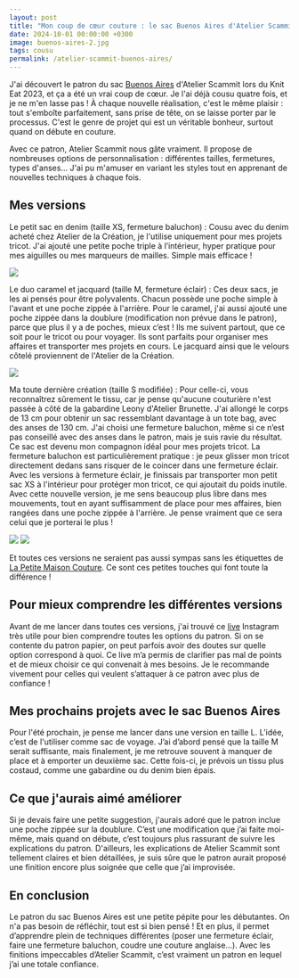 ```yaml
---
layout: post
title: "Mon coup de cœur couture : le sac Buenos Aires d'Atelier Scammit"
date: 2024-10-01 00:00:00 +0300
image: buenos-aires-2.jpg
tags: cousu
permalink: /atelier-scammit-buenos-aires/
---
```


J'ai découvert le patron du sac <a href="https://www.atelier-scammit.fr/accessoires/83813-buenos-aires.html" target="_blank">Buenos Aires</a> d'Atelier Scammit lors du Knit Eat 2023, et ça a été un vrai coup de cœur. Je l'ai déjà cousu quatre fois, et je ne m'en lasse pas ! À chaque nouvelle réalisation, c'est le même plaisir : tout s'emboîte parfaitement, sans prise de tête, on se laisse porter par le processus. C'est le genre de projet qui est un véritable bonheur, surtout quand on débute en couture.

Avec ce patron, Atelier Scammit nous gâte vraiment. Il propose de nombreuses options de personnalisation : différentes tailles, fermetures, types d'anses... J'ai pu m'amuser en variant les styles tout en apprenant de nouvelles techniques à chaque fois.

## Mes versions

Le petit sac en denim (taille XS, fermeture baluchon) : Cousu avec du denim acheté chez Atelier de la Création, je l'utilise uniquement pour mes projets tricot. J'ai ajouté une petite poche triple à l’intérieur, hyper pratique pour mes aiguilles ou mes marqueurs de mailles. Simple mais efficace !

![]({{site.baseurl}}/images/buenos-aires-6.jpg)

Le duo caramel et jacquard (taille M, fermeture éclair) : Ces deux sacs, je les ai pensés pour être polyvalents. Chacun possède une poche simple à l'avant et une poche zippée à l'arrière. Pour le caramel, j'ai aussi ajouté une poche zippée dans la doublure (modification non prévue dans le patron), parce que plus il y a de poches, mieux c’est ! Ils me suivent partout, que ce soit pour le tricot ou pour voyager. Ils sont parfaits pour organiser mes affaires et transporter mes projets en cours. Le jacquard ainsi que le velours côtelé proviennent de l'Atelier de la Création.

![]({{site.baseurl}}/images/buenos-aires-4.jpg)

Ma toute dernière création (taille S modifiée) : Pour celle-ci, vous reconnaîtrez sûrement le tissu, car je pense qu'aucune couturière n'est passée à côté de la gabardine Leony d'Atelier Brunette. J'ai allongé le corps de 13 cm pour obtenir un sac ressemblant davantage à un tote bag, avec des anses de 130 cm. J'ai choisi une fermeture baluchon, même si ce n’est pas conseillé avec des anses dans le patron, mais je suis ravie du résultat. Ce sac est devenu mon compagnon idéal pour mes projets tricot. La fermeture baluchon est particulièrement pratique : je peux glisser mon tricot directement dedans sans risquer de le coincer dans une fermeture éclair. Avec les versions à fermeture éclair, je finissais par transporter mon petit sac XS à l'intérieur pour protéger mon tricot, ce qui ajoutait du poids inutile. Avec cette nouvelle version, je me sens beaucoup plus libre dans mes mouvements, tout en ayant suffisamment de place pour mes affaires, bien rangées dans une poche zippée à l'arrière. Je pense vraiment que ce sera celui que je porterai le plus !

![]({{site.baseurl}}/images/buenos-aires-9.jpg)
![]({{site.baseurl}}/images/buenos-aires-8.jpg)

Et toutes ces versions ne seraient pas aussi sympas sans les étiquettes de <a href="https://lapetitemaisoncouture.com/" target="_blank">La Petite Maison Couture</a>. Ce sont ces petites touches qui font toute la différence !

## Pour mieux comprendre les différentes versions

Avant de me lancer dans toutes ces versions, j'ai trouvé ce <a href="https://www.instagram.com/reel/CxbUFxxLj6U/" target="_blank">live</a> Instagram très utile pour bien comprendre toutes les options du patron. Si on se contente du patron papier, on peut parfois avoir des doutes sur quelle option correspond à quoi. Ce live m’a permis de clarifier pas mal de points et de mieux choisir ce qui convenait à mes besoins. Je le recommande vivement pour celles qui veulent s’attaquer à ce patron avec plus de confiance !

## Mes prochains projets avec le sac Buenos Aires

Pour l'été prochain, je pense me lancer dans une version en taille L. L’idée, c’est de l'utiliser comme sac de voyage. J’ai d’abord pensé que la taille M serait suffisante, mais finalement, je me retrouve souvent à manquer de place et à emporter un deuxième sac. Cette fois-ci, je prévois un tissu plus costaud, comme une gabardine ou du denim bien épais.

## Ce que j'aurais aimé améliorer

Si je devais faire une petite suggestion, j'aurais adoré que le patron inclue une poche zippée sur la doublure. C’est une modification que j’ai faite moi-même, mais quand on débute, c’est toujours plus rassurant de suivre les explications du patron. D'ailleurs, les explications de Atelier Scammit sont tellement claires et bien détaillées, je suis sûre que le patron aurait proposé une finition encore plus soignée que celle que j’ai improvisée.

## En conclusion

Le patron du sac Buenos Aires est une petite pépite pour les débutantes. On n'a pas besoin de réfléchir, tout est si bien pensé ! Et en plus, il permet d’apprendre plein de techniques différentes (poser une fermeture éclair, faire une fermeture baluchon, coudre une couture anglaise...). Avec les finitions impeccables d’Atelier Scammit, c’est vraiment un patron en lequel j’ai une totale confiance.
